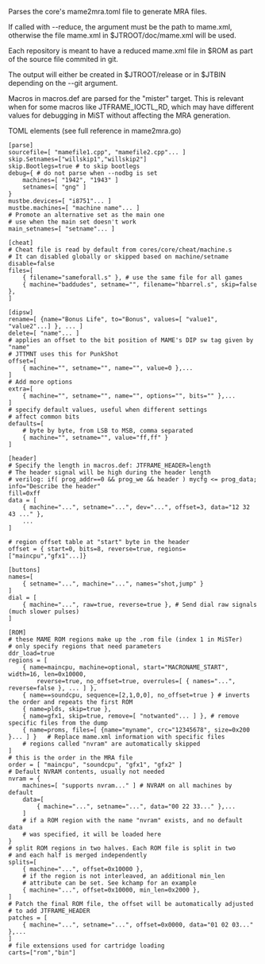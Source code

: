 Parses the core's mame2mra.toml file to generate MRA files.

If called with --reduce, the argument must be the path to mame.xml,
otherwise the file mame.xml in $JTROOT/doc/mame.xml will be used.

Each repository is meant to have a reduced mame.xml file in $ROM as
part of the source file commited in git.

The output will either be created in $JTROOT/release or in $JTBIN
depending on the --git argument.

Macros in macros.def are parsed for the "mister" target. This is relevant when
for some macros like JTFRAME_IOCTL_RD, which may have different values for
debugging in MiST without affecting the MRA generation.

TOML elements (see full reference in mame2mra.go)

```
[parse]
sourcefile=[ "mamefile1.cpp", "mamefile2.cpp"... ]
skip.Setnames=["willskip1","willskip2"]
skip.Bootlegs=true # to skip bootlegs
debug={ # do not parse when --nodbg is set
	machines=[ "1942", "1943" ]
	setnames=[ "gng" ]
}
mustbe.devices=[ "i8751"... ]
mustbe.machines=[ "machine name"... ]
# Promote an alternative set as the main one
# use when the main set doesn't work
main_setnames=[ "setname"... ]

[cheat]
# Cheat file is read by default from cores/core/cheat/machine.s
# It can disabled globally or skipped based on machine/setname
disable=false
files=[
	{ filename="sameforall.s" }, # use the same file for all games
	{ machine="baddudes", setname="", filename="hbarrel.s", skip=false },
]

[dipsw]
rename=[ {name="Bonus Life", to="Bonus", values=[ "value1", "value2"...] }, ... ]
delete=[ "name"... ]
# applies an offset to the bit position of MAME's DIP sw tag given by "name"
# JTTMNT uses this for PunkShot
offset=[
	{ machine="", setname="", name="", value=0 },...
]
# Add more options
extra=[
	{ machine="", setname="", name="", options="", bits="" },...
]
# specify default values, useful when different settings
# affect common bits
defaults=[
	# byte by byte, from LSB to MSB, comma separated
	{ machine="", setname="", value="ff,ff" }
]

[header]
# Specify the length in macros.def: JTFRAME_HEADER=length
# The header signal will be high during the header length
# verilog: if( prog_addr==0 && prog_we && header ) mycfg <= prog_data;
info="Describe the header"
fill=0xff
data = [
	{ machine="...", setname="...", dev="...", offset=3, data="12 32 43 ..." },
	...
]

# region offset table at "start" byte in the header
offset = { start=0, bits=8, reverse=true, regions=["maincpu","gfx1"...]}

[buttons]
names=[
	{ setname="...", machine="...", names="shot,jump" }
]
dial = [
	{ machine="...", raw=true, reverse=true }, # Send dial raw signals (much slower pulses)
]

[ROM]
# these MAME ROM regions make up the .rom file (index 1 in MiSTer)
# only specify regions that need parameters
ddr_load=true
regions = [
	{ name=maincpu, machine=optional, start="MACRONAME_START", width=16, len=0x10000,
		reverse=true, no_offset=true, overrules=[ { names="...", reverse=false }, ... ] },
	{ name==soundcpu, sequence=[2,1,0,0], no_offset=true } # inverts the order and repeats the first ROM
	{ name=plds, skip=true },
	{ name=gfx1, skip=true, remove=[ "notwanted"... ] }, # remove specific files from the dump
	{ name=proms, files=[ {name="myname", crc="12345678", size=0x200 }... ] }	# Replace mame.xml information with specific files
	# regions called "nvram" are automatically skipped
]
# this is the order in the MRA file
order = [ "maincpu", "soundcpu", "gfx1", "gfx2" ]
# Default NVRAM contents, usually not needed
nvram = {
	machines=[ "supports nvram..." ] # NVRAM on all machines by default
	data=[
		{ machine="...", setname="...", data="00 22 33..." },...
	]
	# if a ROM region with the name "nvram" exists, and no default data
	# was specified, it will be loaded here
}
# split ROM regions in two halves. Each ROM file is split in two
# and each half is merged independently
splits=[
	{ machine="...", offset=0x10000 },
	# if the region is not interleaved, an additional min_len
	# attribute can be set. See kchamp for an example
	{ machine="...", offset=0x10000, min_len=0x2000 },
]
# Patch the final ROM file, the offset will be automatically adjusted
# to add JTFRAME_HEADER
patches = [
	{ machine="...", setname="...", offset=0x0000, data="01 02 03..." },...
]
# file extensions used for cartridge loading
carts=["rom","bin"]
```